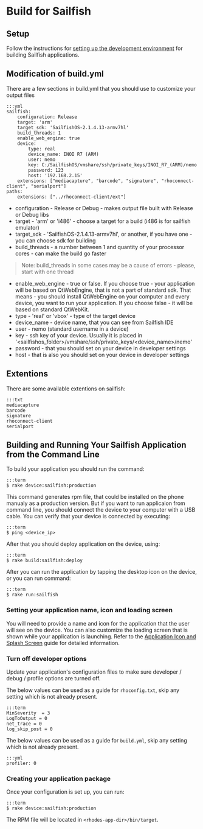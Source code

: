 # Build for Sailfish
## Setup
Follow the instructions for [setting up the development environment](nativesdksetup#setup-for-sailfish) for building Sailfish applications.

## Modification of build.yml
There are a few sections in build.yml that you should use to customize your output files

	:::yml
	sailfish:
		configuration: Release
		target: 'arm'
		target_sdk: 'SailfishOS-2.1.4.13-armv7hl'
		build_threads: 1
		enable_web_engine: true
		device:
			type: real
			device_name: INOI R7 (ARM)
			user: nemo
			key: C:/SailfishOS/vmshare/ssh/private_keys/INOI_R7_(ARM)/nemo
			password: 123
			host: '192.168.2.15'
		extensions: ["mediacapture", "barcode", "signature", "rhoconnect-client", "serialport"]
	paths:
		extensions: ["../rhoconnect-client/ext"]

* configuration - Release or Debug - makes output file built with Release or Debug libs
* target - 'arm' or 'i486' - choose a target for a build (i486 is for sailfish emulator)
* target_sdk - 'SailfishOS-2.1.4.13-armv7hl', or another, if you have one - you can choose sdk for building
* build_threads - a number between 1 and quantity of your processor cores - can make the build go faster
> Note: build_threads in some cases may be a cause of errors - please, start with one thread
* enable_web_engine - true or false. If you choose true - your application will be based on QtWebEngine, that is not a part of standard sdk. That means - you should install QtWebEngine on your computer and every device, you want to run your application. If you choose false - it will be based on standard QtWebKit.
* type - 'real' or 'vbox' - type of the target device
* device_name - device name, that you can see from Sailfish IDE
* user - nemo (standard username in a device)
* key - ssh key of your device. Usually it is placed in '<sailfishos_folder>/vmshare/ssh/private_keys/<device_name>/nemo'
* password - that you should set on your device in developer settings
* host - that is also you should set on your device in developer settings 

## Extentions 
There are some available extentions on sailfish:

	:::txt
	mediacapture
	barcode
	signature
	rhoconnect-client
	serialport

## Building and Running Your Sailfish Application from the Command Line
To build your application you should run the command:

	:::term
	$ rake device:sailfish:production

This command generates rpm file, that could be installed on the phone manualy as a production version. But if you want to run applicaion from command line, you should connect the device to your computer with a USB cable. You can verify that your device is connected by executing:

	:::term
	$ ping <device_ip>

After that you should deploy application on the device, using:

	:::term
	$ rake build:sailfish:deploy

After you can run the application by tapping the desktop icon on the device, or you can run command:

	:::term
	$ rake run:sailfish

### Setting your application name, icon and loading screen
You will need to provide a name and icon for the application that the user will see on the device. You can also customize the loading screen that is shown while your application is launching. Refer to the [Application Icon and Splash Screen](app_icon_splash) guide for detailed information.

### Turn off developer options
Update your application's configuration files to make sure developer / debug / profile options are turned off.

The below values can be used as a guide for `rhoconfig.txt`, skip any setting which is not already present.

	:::term
	MinSeverity  = 3
	LogToOutput = 0
	net_trace = 0
	log_skip_post = 0

The below values can be used as a guide for `build.yml`, skip any setting which is not already present.

	:::yml
	profiler: 0

### Creating your application package
Once your configuration is set up, you can run:

	:::term
	$ rake device:sailfish:production

The RPM file will be located in `<rhodes-app-dir>/bin/target`.

